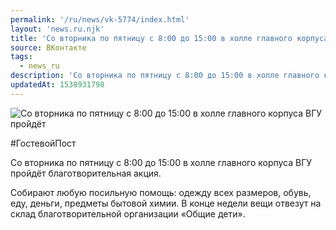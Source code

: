 ```yaml
---
permalink: '/ru/news/vk-5774/index.html'
layout: 'news.ru.njk'
title: 'Со вторника по пятницу с 8:00 до 15:00 в холле главного корпуса ВГУ пройдёт благотворительная'
source: ВКонтакте
tags:
  - news_ru
description: 'Со вторника по пятницу с 8:00 до 15:00 в холле главного корпуса ВГУ пройдёт'
updatedAt: 1538931798
---
```

![Со вторника по пятницу с 8:00 до 15:00 в холле главного корпуса ВГУ пройдёт](https://sun9-57.userapi.com/impf/c851420/v851420666/1d0d6/jGmj8KSafaM.jpg?size=1280x856&quality=96&sign=8dd67fd1ce13d0628872da758f5be660&c_uniq_tag=wveFQDoavFaVtm0lZwj0V8U3B7-aHbJ0GiXUTgUyVOU&type=album)

#ГостевойПост

Со вторника по пятницу с 8:00 до 15:00 в холле главного корпуса ВГУ пройдёт благотворительная акция.

Собирают любую посильную помощь: одежду всех размеров, обувь, еду, деньги, предметы бытовой химии. В конце недели вещи отвезут на склад благотворительной организации «Общие дети».
